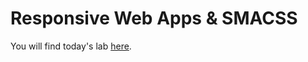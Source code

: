 # Responsive Web Apps & SMACSS

You will find today's lab [here](https://github.com/codefellows-seattle-301d4/01-mobile-first).
